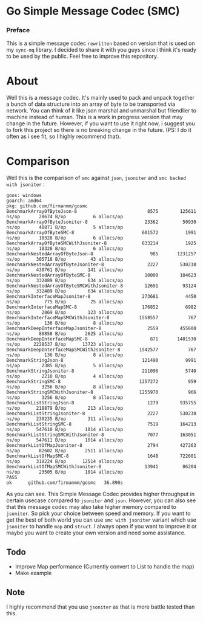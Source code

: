 # Go Simple Message Codec (SMC)

### Preface
This is a simple message codec `rewritten` based on version that is used on my `sync-mq` library. I decided to share it with you guys since i think it's ready to be used by the public. Feel free to improve this repository.

# About
Well this is a message codec. It's mainly used to pack and unpack together a bunch of data structure into an array of byte to be transported via network. You can think of it like json marshal and unmarshal but friendlier to machine instead of human. This is a work in progress version that may change in the future. However, if you want to use it right now, i suggest you to fork this project so there is no breaking change in the future. (PS: I do it often as i see fit, so I highly recommend that). 

# Comparison

Well this is the comparison of `smc` against `json`, `jsoniter` and `smc backed with jsoniter` :

```
goos: windows
goarch: amd64
pkg: github.com/firmanmm/gosmc
BenchmarkArrayOfByteJson-8                    	    8575	    125611 ns/op	   28674 B/op	       6 allocs/op
BenchmarkArrayOfByteJsoniter-8                	   23362	     50930 ns/op	   40871 B/op	       5 allocs/op
BenchmarkArrayOfByteSMC-8                     	  601572	      1991 ns/op	   10328 B/op	       6 allocs/op
BenchmarkArrayOfByteSMCWithJsoniter-8         	  633214	      1925 ns/op	   10328 B/op	       6 allocs/op
BenchmarkNestedArrayOfByteJson-8              	     985	   1231257 ns/op	  305718 B/op	      43 allocs/op
BenchmarkNestedArrayOfByteJsoniter-8          	    2227	    530238 ns/op	  438761 B/op	     141 allocs/op
BenchmarkNestedArrayOfByteSMC-8               	   10000	    104623 ns/op	  332489 B/op	     634 allocs/op
BenchmarkNestedArrayOfByteSMCWithJsoniter-8   	   12691	     93124 ns/op	  332489 B/op	     634 allocs/op
BenchmarkInterfaceMapJsoniter-8               	  273681	      4450 ns/op	     775 B/op	      25 allocs/op
BenchmarkInterfaceMapSMC-8                    	  176852	      6982 ns/op	    2869 B/op	     123 allocs/op
BenchmarkInterfaceMapSMCWithJsoniter-8        	 1558557	       767 ns/op	     136 B/op	       8 allocs/op
BenchmarkDeepInterfaceMapJsoniter-8           	    2559	    455600 ns/op	   80858 B/op	    2625 allocs/op
BenchmarkDeepInterfaceMapSMC-8                	     871	   1401530 ns/op	 2228537 B/op	   13723 allocs/op
BenchmarkDeepInterfaceMapSMCWithJsoniter-8    	 1542577	       767 ns/op	     136 B/op	       8 allocs/op
BenchmarkStringJson-8                         	  121490	      9991 ns/op	    2385 B/op	       5 allocs/op
BenchmarkStringJsoniter-8                     	  211096	      5740 ns/op	    2210 B/op	       4 allocs/op
BenchmarkStringSMC-8                          	 1257272	       959 ns/op	    3256 B/op	       8 allocs/op
BenchmarkStringSMCWithJsoniter-8              	 1255970	       966 ns/op	    3256 B/op	       8 allocs/op
BenchmarkListStringJson-8                     	    1279	    935755 ns/op	  218879 B/op	     213 allocs/op
BenchmarkListStringJsoniter-8                 	    2227	    530238 ns/op	  230235 B/op	     311 allocs/op
BenchmarkListStringSMC-8                      	    7519	    164213 ns/op	  547610 B/op	    1014 allocs/op
BenchmarkListStringSMCWithJsoniter-8          	    7077	    163051 ns/op	  547611 B/op	    1014 allocs/op
BenchmarkListOfMapJsoniter-8                  	    2794	    427263 ns/op	   82602 B/op	    2511 allocs/op
BenchmarkListOfMapSMC-8                       	    1648	    722601 ns/op	  318224 B/op	   12514 allocs/op
BenchmarkListOfMapSMCWithJsoniter-8           	   13941	     86204 ns/op	   23505 B/op	    1014 allocs/op
PASS
ok  	github.com/firmanmm/gosmc	36.890s
```

As you can see. This Simple Message Codec provides higher throughput in certain usecase compared to `jsoniter` and `json`. However, you can also see that this message codec may also take higher memory compared to `jsoniter`. So pick your choice between speed and memory. If you want to get the best of both world you can use `smc with jsoniter` variant which use `jsoniter` to handle `map` and `struct`. I always open if you want to improve it or maybe you want to create your own version and need some assistance.

## Todo
- Improve Map performance (Currently convert to List to handle the map)
- Make example

## Note
I highly recommend that you use `jsoniter` as that is more battle tested than this.
